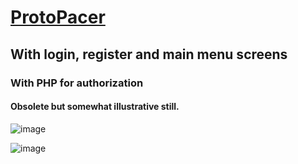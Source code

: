 # [ProtoPacer](https://github.com/UniBreakfast/web-ProtoPacer1)
## With login, register and main menu screens
### With PHP for authorization

#### Obsolete but somewhat illustrative still.

![image](https://github.com/user-attachments/assets/435e4961-f237-44b9-b556-4e4dad559040)

![image](https://github.com/user-attachments/assets/f5bcac9d-674c-4e0c-a177-e5cb9cdea638)

